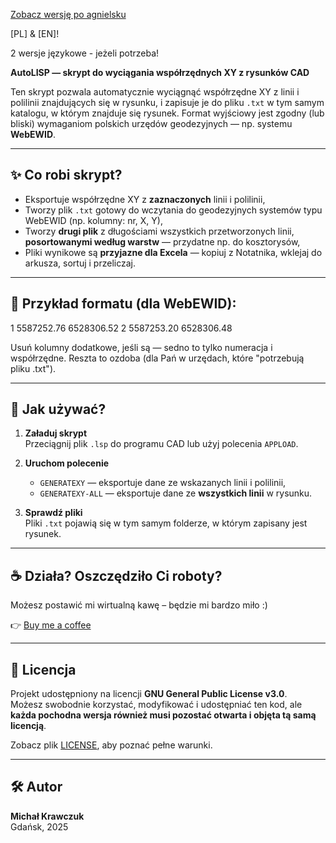 [Zobacz wersję po agnielsku](README.md)

[PL] & [EN]! 

2 wersje językowe - jeżeli potrzeba!


**AutoLISP — skrypt do wyciągania współrzędnych XY z rysunków CAD**

Ten skrypt pozwala automatycznie wyciągnąć współrzędne XY z linii i polilinii znajdujących się w rysunku, i zapisuje je do pliku `.txt` w tym samym katalogu, w którym znajduje się rysunek. Format wyjściowy jest zgodny (lub bliski) wymaganiom polskich urzędów geodezyjnych — np. systemu **WebEWID**.

---

## ✨ Co robi skrypt?

- Eksportuje współrzędne XY z **zaznaczonych** linii i polilinii,
- Tworzy plik `.txt` gotowy do wczytania do geodezyjnych systemów typu WebEWID (np. kolumny: nr, X, Y),
- Tworzy **drugi plik** z długościami wszystkich przetworzonych linii, **posortowanymi według warstw** — przydatne np. do kosztorysów,
- Pliki wynikowe są **przyjazne dla Excela** — kopiuj z Notatnika, wklejaj do arkusza, sortuj i przeliczaj.

---

## 📄 Przykład formatu (dla WebEWID):


1 5587252.76 6528306.52
2 5587253.20 6528306.48


Usuń kolumny dodatkowe, jeśli są — sedno to tylko numeracja i współrzędne. Reszta to ozdoba (dla Pań w urzędach, które "potrzebują pliku .txt").

---

## 🧭 Jak używać?

1. **Załaduj skrypt**  
   Przeciągnij plik `.lsp` do programu CAD lub użyj polecenia `APPLOAD`.

2. **Uruchom polecenie**  
   - `GENERATEXY` — eksportuje dane ze wskazanych linii i polilinii,
   - `GENERATEXY-ALL` — eksportuje dane ze **wszystkich linii** w rysunku.

3. **Sprawdź pliki**  
   Pliki `.txt` pojawią się w tym samym folderze, w którym zapisany jest rysunek.

---

## ☕ Działa? Oszczędziło Ci roboty?

Możesz postawić mi wirtualną kawę – będzie mi bardzo miło :)

👉 [Buy me a coffee](https://www.buymeacoffee.com/michalkrawczuk)

---

## 📜 Licencja

Projekt udostępniony na licencji **GNU General Public License v3.0**.  
Możesz swobodnie korzystać, modyfikować i udostępniać ten kod, ale **każda pochodna wersja również musi pozostać otwarta i objęta tą samą licencją**.

Zobacz plik [LICENSE](LICENSE), aby poznać pełne warunki.

---

## 🛠️ Autor

**Michał Krawczuk**  
Gdańsk, 2025
